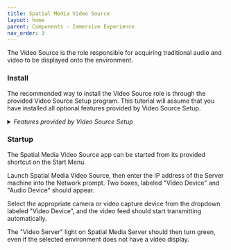 ```yaml
---
title: Spatial Media Video Source
layout: home
parent: Components - Immersive Experience
nav_order: 3
---
```


The Video Source is the role responsible for acquiring traditional audio and video to be displayed onto the environment.

### Install
The recommended way to install the Video Source role is through the provided Video Source Setup program. This tutorial will assume that you have installed all optional features provided by Video Source Setup.

<details>

<summary><i>Features provided by Video Source Setup</i></summary>

Feature  | Description
---------|---------------------
vMix Preset | Provides a broadcast-ready preset for vMix. This feature does not install vMix Studio.

</details>

### Startup
The Spatial Media Video Source app can be started from its provided shortcut on the Start Menu.

Launch Spatial Media Video Source, then enter the IP address of the Server machine into the Network prompt. Two boxes, labeled "Video Device" and "Audio Device" should appear.

Select the appropriate camera or video capture device from the dropdown labeled "Video Device", and the video feed should start transmitting automatically.

The "Video Server" light on Spatial Media Server should then turn green, even if the selected environment does not have a video display.
